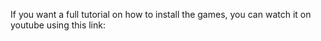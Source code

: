 If you want a full tutorial on how to install the games, you can watch it on youtube using this link: 
